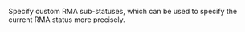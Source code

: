 Specify custom RMA sub-statuses, which can be used to specify the current RMA status more precisely.